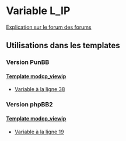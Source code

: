 # Variable L_IP
[Explication sur le forum des forums](http://forum.forumactif.com/t294113-listing-des-variables#L_IP)
## Utilisations dans les templates
### Version PunBB
#### [Template modcp_viewip](punbb/modcp_viewip.md)
* [Variable à la ligne 38](../punbb/modcp_viewip.tpl#L38)
### Version phpBB2
#### [Template modcp_viewip](subsilver/modcp_viewip.md)
* [Variable à la ligne 19](../subsilver/modcp_viewip.tpl#L19)